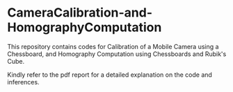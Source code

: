 # CameraCalibration-and-HomographyComputation
This repository contains codes for Calibration of a Mobile Camera using a Chessboard, and Homography Computation using Chessboards and Rubik's Cube.

Kindly refer to the pdf report for a detailed explanation on the code and inferences.
